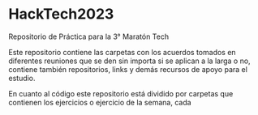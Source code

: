 # HackTech2023
Repositorio de Práctica para la 3° Maratón Tech

Este repositorio contiene las carpetas con los acuerdos tomados en diferentes reuniones que se den sin importa si se aplican
a la larga o no, contiene también repositorios, links y demás recursos de apoyo para el estudio.

En cuanto al código este repositorio está dividido por carpetas que contienen los ejercicios o ejercicio de la semana, cada
